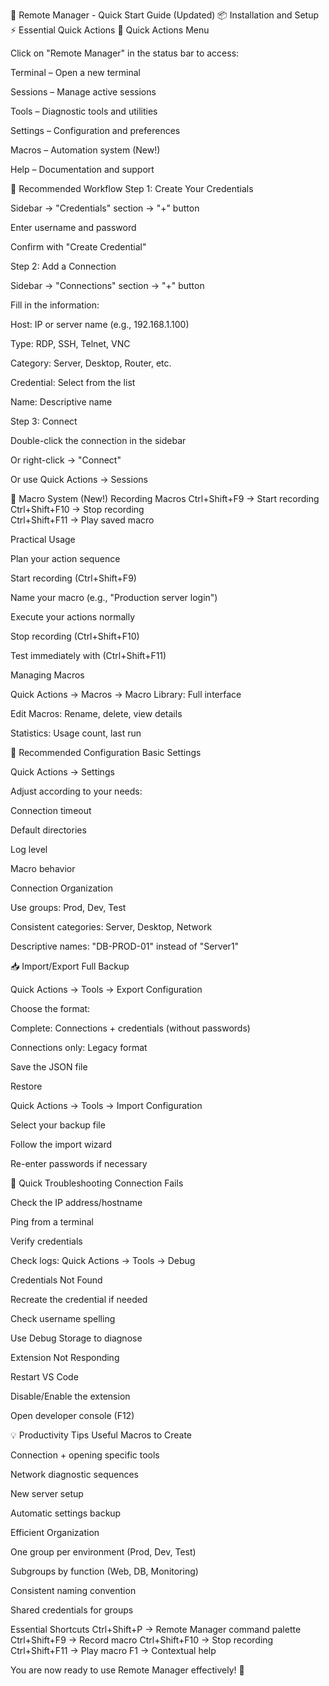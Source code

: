 🚀 Remote Manager - Quick Start Guide (Updated)
📦 Installation and Setup
⚡ Essential Quick Actions
🔗 Quick Actions Menu

Click on "Remote Manager" in the status bar to access:

Terminal – Open a new terminal

Sessions – Manage active sessions

Tools – Diagnostic tools and utilities

Settings – Configuration and preferences

Macros – Automation system (New!)

Help – Documentation and support

🎯 Recommended Workflow
Step 1: Create Your Credentials

Sidebar → "Credentials" section → "+" button

Enter username and password

Confirm with "Create Credential"

Step 2: Add a Connection

Sidebar → "Connections" section → "+" button

Fill in the information:

Host: IP or server name (e.g., 192.168.1.100)

Type: RDP, SSH, Telnet, VNC

Category: Server, Desktop, Router, etc.

Credential: Select from the list

Name: Descriptive name

Step 3: Connect

Double-click the connection in the sidebar

Or right-click → "Connect"

Or use Quick Actions → Sessions

📜 Macro System (New!)
Recording Macros
Ctrl+Shift+F9  → Start recording
Ctrl+Shift+F10 → Stop recording  
Ctrl+Shift+F11 → Play saved macro

Practical Usage

Plan your action sequence

Start recording (Ctrl+Shift+F9)

Name your macro (e.g., "Production server login")

Execute your actions normally

Stop recording (Ctrl+Shift+F10)

Test immediately with (Ctrl+Shift+F11)

Managing Macros

Quick Actions → Macros → Macro Library: Full interface

Edit Macros: Rename, delete, view details

Statistics: Usage count, last run

🔧 Recommended Configuration
Basic Settings

Quick Actions → Settings

Adjust according to your needs:

Connection timeout

Default directories

Log level

Macro behavior

Connection Organization

Use groups: Prod, Dev, Test

Consistent categories: Server, Desktop, Network

Descriptive names: "DB-PROD-01" instead of "Server1"

📥 Import/Export
Full Backup

Quick Actions → Tools → Export Configuration

Choose the format:

Complete: Connections + credentials (without passwords)

Connections only: Legacy format

Save the JSON file

Restore

Quick Actions → Tools → Import Configuration

Select your backup file

Follow the import wizard

Re-enter passwords if necessary

🚨 Quick Troubleshooting
Connection Fails

Check the IP address/hostname

Ping from a terminal

Verify credentials

Check logs: Quick Actions → Tools → Debug

Credentials Not Found

Recreate the credential if needed

Check username spelling

Use Debug Storage to diagnose

Extension Not Responding

Restart VS Code

Disable/Enable the extension

Open developer console (F12)

💡 Productivity Tips
Useful Macros to Create

Connection + opening specific tools

Network diagnostic sequences

New server setup

Automatic settings backup

Efficient Organization

One group per environment (Prod, Dev, Test)

Subgroups by function (Web, DB, Monitoring)

Consistent naming convention

Shared credentials for groups

Essential Shortcuts
Ctrl+Shift+P     → Remote Manager command palette
Ctrl+Shift+F9    → Record macro
Ctrl+Shift+F10   → Stop recording  
Ctrl+Shift+F11   → Play macro
F1               → Contextual help


You are now ready to use Remote Manager effectively! 🎉
